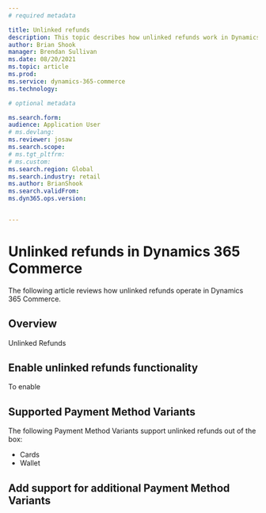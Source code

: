 ```yaml
---
# required metadata

title: Unlinked refunds
description: This topic describes how unlinked refunds work in Dynamics 365 Commerce
author: Brian Shook
manager: Brendan Sullivan
ms.date: 08/20/2021
ms.topic: article
ms.prod: 
ms.service: dynamics-365-commerce
ms.technology: 

# optional metadata

ms.search.form:  
audience: Application User
# ms.devlang: 
ms.reviewer: josaw
ms.search.scope: 
# ms.tgt_pltfrm: 
# ms.custom: 
ms.search.region: Global
ms.search.industry: retail
ms.author: BrianShook
ms.search.validFrom: 
ms.dyn365.ops.version: 


---
```


# Unlinked refunds in Dynamics 365 Commerce

The following article reviews how unlinked refunds operate in Dynamics 365 Commerce.



## Overview

Unlinked Refunds

## Enable unlinked refunds functionality

To enable 

## Supported Payment Method Variants
The following Payment Method Variants support unlinked refunds out of the box:
- Cards
- Wallet

## Add support for additional Payment Method Variants
